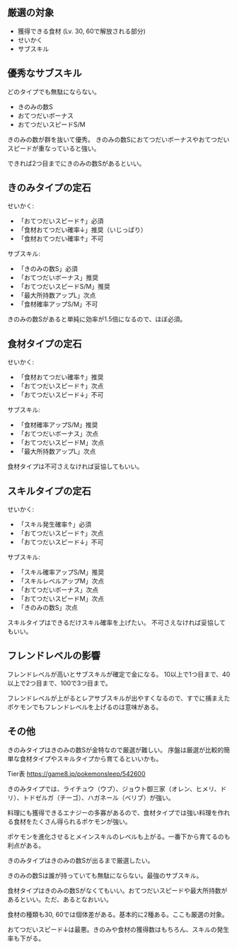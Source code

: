 ## 厳選の対象

- 獲得できる食材 (Lv. 30, 60で解放される部分)
- せいかく
- サブスキル

## 優秀なサブスキル

どのタイプでも無駄にならない。

- きのみの数S
- おてつだいボーナス
- おてつだいスピードS/M

きのみの数が群を抜いて優秀。
きのみの数Sにおてつだいボーナスやおてつだいスピードが重なっていると強い。

できれば2つ目までにきのみの数Sがあるといい。

## きのみタイプの定石

せいかく:

- 「おてつだいスピード↑」必須
- 「食材おてつだい確率↓」推奨（いじっぱり）
- 「食材おてつだい確率↑」不可

サブスキル:

- 「きのみの数S」必須
- 「おてつだいボーナス」推奨
- 「おてつだいスピードS/M」推奨
- 「最大所持数アップL」次点
- 「食材確率アップS/M」不可

きのみの数Sがあると単純に効率が1.5倍になるので、ほぼ必須。

## 食材タイプの定石

せいかく:

- 「食材おてつだい確率↑」推奨
- 「おてつだいスピード↑」次点
- 「おてつだいスピード↓」不可

サブスキル:

- 「食材確率アップS/M」推奨
- 「おてつだいボーナス」次点
- 「おてつだいスピードM」次点
- 「最大所持数アップL」次点

食材タイプは不可さえなければ妥協してもいい。

## スキルタイプの定石

せいかく:

- 「スキル発生確率↑」必須
- 「おてつだいスピード↑」次点
- 「おてつだいスピード↓」不可

サブスキル:

- 「スキル確率アップS/M」推奨
- 「スキルレベルアップM」次点
- 「おてつだいボーナス」次点
- 「おてつだいスピードM」次点
- 「きのみの数S」次点

スキルタイプはできるだけスキル確率を上げたい。
不可さえなければ妥協してもいい。

## フレンドレベルの影響

フレンドレベルが高いとサブスキルが確定で金になる。
10以上で1つ目まで、40以上で2つ目まで、100で3つ目まで。

フレンドレベルが上がるとレアサブスキルが出やすくなるので、すでに捕まえたポケモンでもフレンドレベルを上げるのは意味がある。

## その他

きのみタイプはきのみの数Sが金特なので厳選が難しい。
序盤は厳選が比較的簡単な食材タイプやスキルタイプから育てるといいかも。

Tier表
https://game8.jp/pokemonsleep/542600

きのみタイプでは、ライチュウ（ウブ）、ジョウト御三家（オレン、ヒメリ、ドリ）、トドゼルガ（チーゴ）、ハガネール（ベリブ）が強い。

料理にも獲得できるエナジーの多寡があるので、食材タイプでは強い料理を作れる食材をたくさん得られるポケモンが強い。

ポケモンを進化させるとメインスキルのレベルも上がる。一番下から育てるのも利点がある。

きのみタイプはきのみの数Sが出るまで厳選したい。

きのみの数Sは誰が持っていても無駄にならない。最強のサブスキル。

食材タイプはきのみの数Sがなくてもいい。おてつだいスピードや最大所持数があるといい。ただ、あるとなおいい。

食材の種類も30, 60では個体差がある。基本的に2種ある。ここも厳選の対象。

おてつだいスピード↓は最悪。きのみや食材の獲得数はもちろん、スキルの発生率も下がる。
